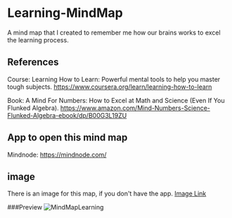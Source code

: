 # Learning-MindMap
A mind map that I created to remember me how our brains works to excel the learning process.

## References
Course: Learning How to Learn: Powerful mental tools to help you master tough subjects.
https://www.coursera.org/learn/learning-how-to-learn

Book: A Mind For Numbers: How to Excel at Math and Science (Even If You Flunked Algebra).
https://www.amazon.com/Mind-Numbers-Science-Flunked-Algebra-ebook/dp/B00G3L19ZU


## App to open this mind map
Mindnode: https://mindnode.com/

## image
There is an image for this map, if you don't have the app.
[Image Link](../master/LearningMindMapByMohammadL.png)

###Preview
![MindMapLearning](../master/Learning.mindnode/QuickLook/Preview.jpg "Mind Map Learning")

